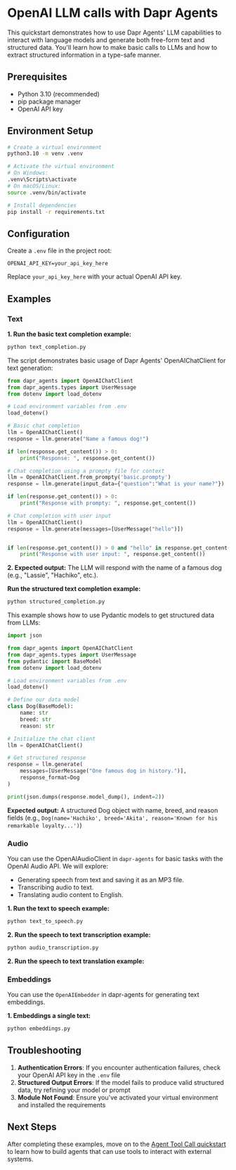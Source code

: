 # OpenAI LLM calls with Dapr Agents

This quickstart demonstrates how to use Dapr Agents' LLM capabilities to interact with language models and generate both free-form text and structured data. You'll learn how to make basic calls to LLMs and how to extract structured information in a type-safe manner.

## Prerequisites

- Python 3.10 (recommended)
- pip package manager
- OpenAI API key

## Environment Setup

```bash
# Create a virtual environment
python3.10 -m venv .venv

# Activate the virtual environment 
# On Windows:
.venv\Scripts\activate
# On macOS/Linux:
source .venv/bin/activate

# Install dependencies
pip install -r requirements.txt
```

## Configuration

Create a `.env` file in the project root:

```env
OPENAI_API_KEY=your_api_key_here
```

Replace `your_api_key_here` with your actual OpenAI API key.

## Examples

### Text

**1. Run the basic text completion example:**

<!-- STEP
name: Run text completion example
expected_stdout_lines:
  - "Response:"
  - "Response with prompty:"
  - "Response with user input:"
timeout_seconds: 30
output_match_mode: substring
-->
```bash
python text_completion.py
```
<!-- END_STEP -->

The script demonstrates basic usage of Dapr Agents' OpenAIChatClient for text generation:

```python
from dapr_agents import OpenAIChatClient
from dapr_agents.types import UserMessage
from dotenv import load_dotenv

# Load environment variables from .env
load_dotenv()

# Basic chat completion
llm = OpenAIChatClient()
response = llm.generate("Name a famous dog!")

if len(response.get_content()) > 0:
    print("Response: ", response.get_content())

# Chat completion using a prompty file for context
llm = OpenAIChatClient.from_prompty('basic.prompty')
response = llm.generate(input_data={"question":"What is your name?"})

if len(response.get_content()) > 0:
    print("Response with prompty: ", response.get_content())

# Chat completion with user input
llm = OpenAIChatClient()
response = llm.generate(messages=[UserMessage("hello")])


if len(response.get_content()) > 0 and "hello" in response.get_content().lower():
    print("Response with user input: ", response.get_content())
```

**2. Expected output:** The LLM will respond with the name of a famous dog (e.g., "Lassie", "Hachiko", etc.).

**Run the structured text completion example:**

<!-- STEP
name: Run text completion example
expected_stdout_lines:
  - '"name":'
  - '"breed":'
  - '"reason":'
timeout_seconds: 30
output_match_mode: substring
-->
```bash
python structured_completion.py
```
<!-- END_STEP -->

This example shows how to use Pydantic models to get structured data from LLMs:

```python
import json

from dapr_agents import OpenAIChatClient
from dapr_agents.types import UserMessage
from pydantic import BaseModel
from dotenv import load_dotenv

# Load environment variables from .env
load_dotenv()

# Define our data model
class Dog(BaseModel):
    name: str
    breed: str
    reason: str

# Initialize the chat client
llm = OpenAIChatClient()

# Get structured response
response = llm.generate(
    messages=[UserMessage("One famous dog in history.")],
    response_format=Dog
)

print(json.dumps(response.model_dump(), indent=2))
```

**Expected output:** A structured Dog object with name, breed, and reason fields (e.g., `Dog(name='Hachiko', breed='Akita', reason='Known for his remarkable loyalty...')`)

### Audio
You can use the OpenAIAudioClient in `dapr-agents` for basic tasks with the OpenAI Audio API. We will explore:

- Generating speech from text and saving it as an MP3 file.
- Transcribing audio to text.
- Translating audio content to English.

**1. Run the text to speech example:**


<!-- STEP
name: Run audio generation example
expected_stdout_lines:
  - "Audio saved to output_speech.mp3"
  - "File output_speech.mp3 has been deleted."
-->
```bash
python text_to_speech.py
```
<!-- END_STEP -->

**2. Run the speech to text transcription example:**

<!-- STEP
name: Run audio transcription example
expected_stdout_lines:
  - "Transcription:"
  - "Success! The transcription contains at least 5 out of 7 words."
output_match_mode: substring
-->
```bash
python audio_transcription.py
```
<!-- END_STEP -->


**2. Run the speech to text translation example:**

[//]: # (<!-- STEP)

[//]: # (name: Run audio translation example)

[//]: # (expected_stdout_lines:)

[//]: # (  - "Translation:")

[//]: # (  - "Success! The translation contains at least 5 out of 6 words.")

[//]: # (-->)

[//]: # (```bash)

[//]: # (python audio_translation.py)

[//]: # (```)

[//]: # (<!-- END_STEP -->)

### Embeddings
You can use the `OpenAIEmbedder` in dapr-agents for generating text embeddings.

**1. Embeddings a single text:**
<!-- STEP
name: Run audio transcription example
expected_stdout_lines:
  - "Embedding (first 5 values):"
  - "Text 1 embedding (first 5 values):"
  - "Text 2 embedding (first 5 values):"
output_match_mode: substring
-->
```bash
python embeddings.py
```
<!-- END_STEP -->

## Troubleshooting
1. **Authentication Errors**: If you encounter authentication failures, check your OpenAI API key in the `.env` file
2. **Structured Output Errors**: If the model fails to produce valid structured data, try refining your model or prompt
3. **Module Not Found**: Ensure you've activated your virtual environment and installed the requirements

## Next Steps

After completing these examples, move on to the [Agent Tool Call quickstart](../03-agent-tool-call/README.md) to learn how to build agents that can use tools to interact with external systems.